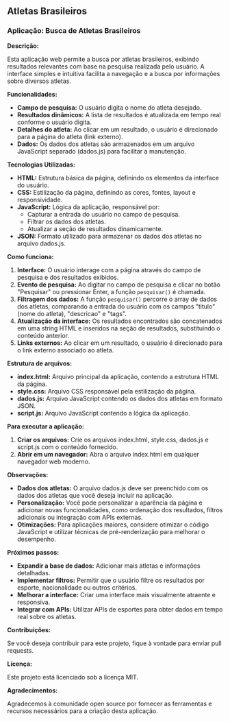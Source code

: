 ## **Atletas Brasileiros**

### **Aplicação: Busca de Atletas Brasileiros**

**Descrição:**

Esta aplicação web permite a busca por atletas brasileiros, exibindo resultados relevantes com base na pesquisa realizada pelo usuário. A interface simples e intuitiva facilita a navegação e a busca por informações sobre diversos atletas.

**Funcionalidades:**

* **Campo de pesquisa:** O usuário digita o nome do atleta desejado.
* **Resultados dinâmicos:** A lista de resultados é atualizada em tempo real conforme o usuário digita.
* **Detalhes do atleta:** Ao clicar em um resultado, o usuário é direcionado para a página do atleta (link externo).
* **Dados:** Os dados dos atletas são armazenados em um arquivo JavaScript separado (dados.js) para facilitar a manutenção.

**Tecnologias Utilizadas:**

* **HTML:** Estrutura básica da página, definindo os elementos da interface do usuário.
* **CSS:** Estilização da página, definindo as cores, fontes, layout e responsividade.
* **JavaScript:** Lógica da aplicação, responsável por:
    * Capturar a entrada do usuário no campo de pesquisa.
    * Filtrar os dados dos atletas.
    * Atualizar a seção de resultados dinamicamente.
* **JSON:** Formato utilizado para armazenar os dados dos atletas no arquivo dados.js.

**Como funciona:**

1. **Interface:** O usuário interage com a página através do campo de pesquisa e dos resultados exibidos.
2. **Evento de pesquisa:** Ao digitar no campo de pesquisa e clicar no botão "Pesquisar" ou pressionar Enter, a função `pesquisar()` é chamada.
3. **Filtragem dos dados:** A função `pesquisar()` percorre o array de dados dos atletas, comparando a entrada do usuário com os campos "titulo" (nome do atleta), "descricao" e "tags".
4. **Atualização da interface:** Os resultados encontrados são concatenados em uma string HTML e inseridos na seção de resultados, substituindo o conteúdo anterior.
5. **Links externos:** Ao clicar em um resultado, o usuário é direcionado para o link externo associado ao atleta.

**Estrutura de arquivos:**

* **index.html:** Arquivo principal da aplicação, contendo a estrutura HTML da página.
* **style.css:** Arquivo CSS responsável pela estilização da página.
* **dados.js:** Arquivo JavaScript contendo os dados dos atletas em formato JSON.
* **script.js:** Arquivo JavaScript contendo a lógica da aplicação.

**Para executar a aplicação:**

1. **Criar os arquivos:** Crie os arquivos index.html, style.css, dados.js e script.js com o conteúdo fornecido.
2. **Abrir em um navegador:** Abra o arquivo index.html em qualquer navegador web moderno.

**Observações:**

* **Dados dos atletas:** O arquivo dados.js deve ser preenchido com os dados dos atletas que você deseja incluir na aplicação.
* **Personalização:** Você pode personalizar a aparência da página e adicionar novas funcionalidades, como ordenação dos resultados, filtros adicionais ou integração com APIs externas.
* **Otimizações:** Para aplicações maiores, considere otimizar o código JavaScript e utilizar técnicas de pré-renderização para melhorar o desempenho.

**Próximos passos:**

* **Expandir a base de dados:** Adicionar mais atletas e informações detalhadas.
* **Implementar filtros:** Permitir que o usuário filtre os resultados por esporte, nacionalidade ou outros critérios.
* **Melhorar a interface:** Criar uma interface mais visualmente atraente e responsiva.
* **Integrar com APIs:** Utilizar APIs de esportes para obter dados em tempo real sobre os atletas.

**Contribuições:**

Se você deseja contribuir para este projeto, fique à vontade para enviar pull requests.

**Licença:**

Este projeto está licenciado sob a licença MIT.

**Agradecimentos:**

Agradecemos à comunidade open source por fornecer as ferramentas e recursos necessários para a criação desta aplicação.
